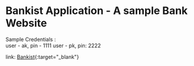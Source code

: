 #  Bankist Application - A sample Bank Website
Sample Credentials :  
user - ak, pin - 1111
user - pk, pin: 2222

link: [Bankist](https://bankycom.netlify.app/){:target="_blank"}

